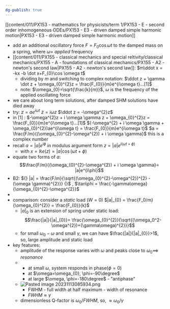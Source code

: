 ```yaml
---
dg-publish: true
---
```

[[content/011/PX153 - mathematics for physicists/term 1/PX153 - E - second order inhomogeneous ODEs/PX153 - E3 - driven damped simple harmonic motion\|PX153 - E3 - driven damped simple harmonic motion]]
- add an additional oscillatory force $F=F_{0}\cos\omega t$ to the damped mass on a spring, where $\omega =$ *applied* frequency
- [[content/011/PX155 - classical mechanics and special reltivity/classical mechanics/PX155 - A - foundations of classical mechanics/PX155 - A2 - newton's second law\|PX155 - A2 - newton's second law]]: $m\ddot x = -kx -b \dot x+F_{0}\cos \omega t$
	- dividing by $m$ and switching to complex notation:
		$\ddot z + \gamma \dot z + \omega_{0}^{2}z = \frac{F_{0}}{m}e^{i\omega t}...[1]$
	- note: $\omega_{0}=\sqrt{\frac{k}{m}}$, $\omega$ is the frequency of the applied oscillating force
- we care about long term solutions, after damped SHM solutions have died away
- try: $z=ae^{i\omega t}$
		$\dot z = i\omega z$
		$\ddot z = -\omega^{2}z$
- in [1] : $-\omega^{2}z + i \omega \gamma z + \omega_{0}^{2}z = \frac{F_{0}}{m}e^{i\omega t}...[1]$ 
		$(-\omega^{2} + i \omega \gamma + \omega_{0}^{2})ae^{i\omega t} = \frac{F_{0}}{m}e^{i\omega t}$
		$a = \frac{F/m}{(\omega_{0}^{2}-\omega^{2}) + i \omega \gamma}$ this is a complex number
- recall $a=|a|e^{i\phi}$ in modulus argument form
		$z = |a|e^{i(\omega t+\phi)}$
	- with $x= \mathbb Re (z) = |a|\cos(\omega t+\phi)$
- equate two forms of $a$:
$$\frac{F/m}{(\omega_{0}^{2}-\omega^{2}) + i \omega \gamma}= |a|e^{i\phi}$$
- B2: ${} |a| = \frac{F/m}{\sqrt{(\omega_{0}^{2}-\omega^{2})^{2} - (\omega \gamma)^{2}}} {}$ , $\tan\phi = \frac{-\gamma\omega}{\omega_{0}^{2}-\omega^{2}}$
-
- comparison: consider a *static* load ($W=0$)
		$|a|_{0} = \frac{F_0/m}{\omega_{0}^{2}} = \frac{F_{0}}{k}$
	- $|a|_0$ is an extension of spring under static load:
$$\frac{|a|}{|a|_{0}}= \frac{\omega_{0}^{2}}{\sqrt{(\omega_0^2-\omega^{2})+(\gamma\omega)^{2}}}$$
	- for small $\omega_{0}-\omega$ and small $\gamma$, we can have $\frac{|a|}{|a|_{0}}>1$, so, large amplitude and static load
- key features: 
	- amplitude of the response varies with $\omega$ and peaks close to $\omega_{0} \implies$ *resonance*
	- 
		- at small $\omega$, system responds in phase($\phi=0$)
		- at $\omega=\omega_{0}, \phi=-90\degree$  
		- at large $\omega, \phi=-180\degree$  - "antiphase"
	- ![Pasted image 20231113085934.png](/img/user/pics/Pasted%20image%2020231113085934.png)
		- FWHM - full width at half maximum - width of resonance
		- $FWHM \approx \gamma$
	- dimensionless Q-factor is $\omega_0/FWHM$, so, $\approx \omega_0/\gamma$